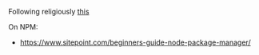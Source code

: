 Following religiously [this](https://code.visualstudio.com/Docs/languages/typescript)


On NPM:
* https://www.sitepoint.com/beginners-guide-node-package-manager/
